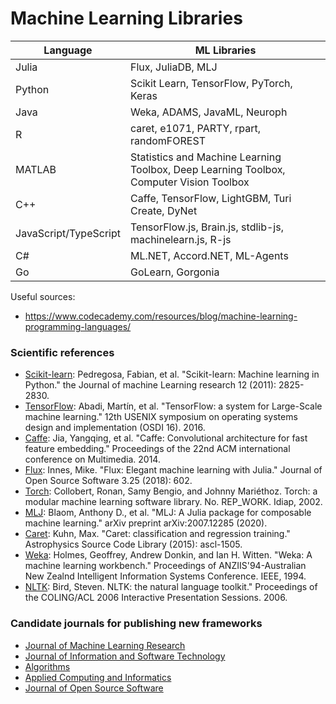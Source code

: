 # Machine Learning Libraries

| Language  | ML Libraries |
| ------------- | ------------- |
| Julia  | Flux, JuliaDB, MLJ  |
| Python    |    Scikit Learn, TensorFlow, PyTorch, Keras    |
| Java    |    Weka, ADAMS, JavaML, Neuroph    |
| R    |    caret, e1071, PARTY, rpart, randomFOREST    |
| MATLAB    |    Statistics and Machine Learning Toolbox, Deep Learning Toolbox, Computer Vision Toolbox    |
| C++    |    Caffe, TensorFlow, LightGBM, Turi Create, DyNet    |
| JavaScript/TypeScript    |    TensorFlow.js, Brain.js, stdlib-js, machinelearn.js, R-js    |
| C#    |    ML.NET, Accord.NET, ML-Agents    |
| Go    |    GoLearn, Gorgonia    |


Useful sources:
- https://www.codecademy.com/resources/blog/machine-learning-programming-languages/
		
### Scientific references

- [Scikit-learn](https://www.jmlr.org/papers/volume12/pedregosa11a/pedregosa11a.pdf):	Pedregosa, Fabian, et al. "Scikit-learn: Machine learning in Python." the Journal of machine Learning research 12 (2011): 2825-2830.
- [TensorFlow](https://www.usenix.org/system/files/conference/osdi16/osdi16-abadi.pdf):	Abadi, Martín, et al. "TensorFlow: a system for Large-Scale machine learning." 12th USENIX symposium on operating systems design and implementation (OSDI 16). 2016.
- [Caffe](https://arxiv.org/pdf/1408.5093):	Jia, Yangqing, et al. "Caffe: Convolutional architecture for fast feature embedding." Proceedings of the 22nd ACM international conference on Multimedia. 2014.
- [Flux](https://joss.theoj.org/papers/10.21105/joss.00602.pdf):	Innes, Mike. "Flux: Elegant machine learning with Julia." Journal of Open Source Software 3.25 (2018): 602.
- [Torch](https://infoscience.epfl.ch/record/82802/files/rr02-46.pdf):	Collobert, Ronan, Samy Bengio, and Johnny Mariéthoz. Torch: a modular machine learning software library. No. REP_WORK. Idiap, 2002.
- [MLJ](https://arxiv.org/pdf/2007.12285):	Blaom, Anthony D., et al. "MLJ: A Julia package for composable machine learning." arXiv preprint arXiv:2007.12285 (2020).
- [Caret](https://ui.adsabs.harvard.edu/abs/2015ascl.soft05003K/abstract):	Kuhn, Max. "Caret: classification and regression training." Astrophysics Source Code Library (2015): ascl-1505.
- [Weka](https://researchcommons.waikato.ac.nz/bitstream/handle/10289/1138/uow-cs-wp-1994-09.pdf?sequence=1):	Holmes, Geoffrey, Andrew Donkin, and Ian H. Witten. "Weka: A machine learning workbench." Proceedings of ANZIIS'94-Australian New Zealnd Intelligent Information Systems Conference. IEEE, 1994.
- [NLTK](https://aclanthology.org/P06-4018.pdf):	Bird, Steven. NLTK: the natural language toolkit." Proceedings of the COLING/ACL 2006 Interactive Presentation Sessions. 2006.

### Candidate journals for publishing new frameworks

- [Journal of Machine Learning Research](https://www.scimagojr.com/journalsearch.php?q=20969&tip=sid&clean=0)
- [Journal of Information and Software Technology](https://www.scimagojr.com/journalsearch.php?q=18732&tip=sid&clean=0)
- [Algorithms](https://www.scimagojr.com/journalsearch.php?q=21100199795&tip=sid&clean=0)
- [Applied Computing and Informatics](https://www.scimagojr.com/journalsearch.php?q=21100862637&tip=sid&clean=0)
- [Journal of Open Source Software](https://joss.theoj.org/)
